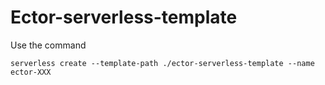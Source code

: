 # Ector-serverless-template

Use the command 

`serverless create --template-path ./ector-serverless-template --name ector-XXX`
